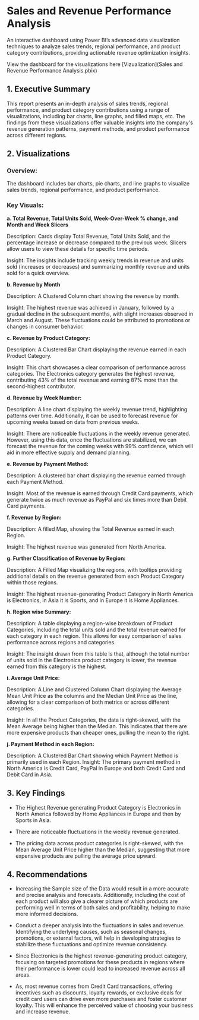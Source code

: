 # **Sales and Revenue Performance Analysis**

An interactive dashboard using Power BI’s advanced data visualization techniques to analyze sales trends, regional performance, and product category contributions, providing actionable revenue optimization insights.

View the dashboard for the visualizations here [Vizualization](Sales and Revenue Performance Analysis.pbix)

## **1.	Executive Summary**
This report presents an in-depth analysis of sales trends, regional performance, and product category contributions using a range of visualizations, including bar charts, line graphs, and filled maps, etc. The findings from these visualizations offer valuable insights into the company's revenue generation patterns, payment methods, and product performance across different regions.

## **2.	Visualizations**

### **Overview:**
The dashboard includes bar charts, pie charts, and line graphs to visualize sales trends, regional performance, and product performance.

### **Key Visuals:**

**a.	Total Revenue, Total Units Sold, Week-Over-Week % change, and Month and Week Slicers**

Description: Cards display Total Revenue, Total Units Sold, and the percentage increase or decrease compared to the previous week. Slicers allow users to view these details for specific time periods. 

Insight: The insights include tracking weekly trends in revenue and units sold (increases or decreases) and summarizing monthly revenue and units sold for a quick overview. 

**b.	Revenue by Month**

Description: A Clustered Column chart showing the revenue by month. 

Insight: The highest revenue was achieved in January, followed by a gradual decline in the subsequent months, with slight increases observed in March and August. 
These fluctuations could be attributed to promotions or changes in consumer behavior.

**c.	Revenue by Product Category:**

Description: A Clustered Bar Chart displaying the revenue earned in each Product Category.

Insight: This chart showcases a clear comparison of performance across categories. The Electronics category generates the highest revenue, contributing 43% of the total revenue and earning 87% more than the second-highest contributor.

**d.	Revenue by Week Number:** 

Description: A line chart displaying the weekly revenue trend, highlighting patterns over time. Additionally, it can be used to forecast revenue for upcoming weeks based on data from previous weeks.

Insight: There are noticeable fluctuations in the weekly revenue generated. However, using this data, once the fluctuations are stabilized, we can forecast the revenue for the coming weeks with 99% confidence, which will aid in more effective supply and demand planning.

**e.	Revenue by Payment Method:**

Description: A clustered bar chart displaying the revenue earned through each Payment Method. 

Insight: Most of the revenue is earned through Credit Card payments, which generate twice as much revenue as PayPal and six times more than Debit Card payments.

**f.	Revenue by Region:**

Description: A filled Map, showing the Total Revenue earned in each Region.

Insight: The highest revenue was generated from North America. 

**g.	Further Classification of Revenue by Region:**

Description: A Filled Map visualizing the regions, with tooltips providing additional details on the revenue generated from each Product Category within those regions.

Insight: The highest revenue-generating Product Category in North America is Electronics, in Asia it is Sports, and in Europe it is Home Appliances. 

**h.	Region wise Summary:**

Description: A table displaying a region-wise breakdown of Product Categories, including the total units sold and the total revenue earned for each category in each region. This allows for easy comparison of sales performance across regions and categories.

Insight: The insight drawn from this table is that, although the total number of units sold in the Electronics product category is lower, the revenue earned from this category is the highest. 

**i.	Average Unit Price:**

Description: A Line and Clustered Column Chart displaying the Average Mean Unit Price as the columns and the Median Unit Price as the line, allowing for a clear comparison of both metrics or across different categories.

Insight: In all the Product Categories, the data is right-skewed, with the Mean Average being higher than the Median. This indicates that there are more expensive products than cheaper ones, pulling the mean to the right.

**j.	Payment Method in each Region:**

Description: A Clustered Bar Chart showing which Payment Method is primarily used in each Region.
Insight: The primary payment method in North America is Credit Card, PayPal in Europe and both Credit Card and Debit Card in Asia. 

## **3.	Key Findings**

-	The Highest Revenue generating Product Category is Electronics in North America followed by Home Appliances in Europe and then by Sports in Asia. 

-	There are noticeable fluctuations in the weekly revenue generated.

-	The pricing data across product categories is right-skewed, with the Mean Average Unit Price higher than the Median, suggesting that more expensive products are pulling the average price upward.

## **4.	Recommendations**

-	Increasing the Sample size of the Data would result in a more accurate and precise analysis and forecasts. Additionally, including the cost of each product will also give a clearer picture of which products are performing well in terms of both sales and profitability, helping to make more informed decisions.

-	Conduct a deeper analysis into the fluctuations in sales and revenue. Identifying the underlying causes, such as seasonal changes, promotions, or external factors, will help in developing strategies to stabilize these fluctuations and optimize revenue consistency.

-	Since Electronics is the highest revenue-generating product category, focusing on targeted promotions for these products in regions where their performance is lower could lead to increased revenue across all areas.

-	As, most revenue comes from Credit Card transactions, offering incentives such as discounts, loyalty rewards, or exclusive deals for credit card users can drive even more purchases and foster customer loyalty. This will enhance the perceived value of choosing your business and increase revenue.

